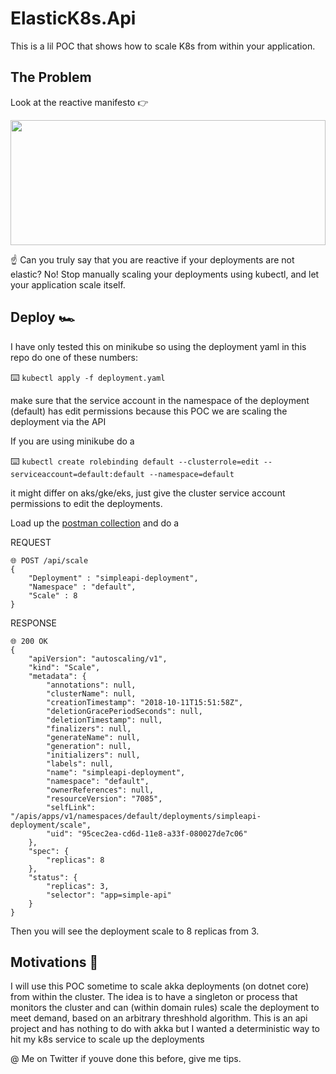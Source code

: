 # ElasticK8s.Api
This is a lil POC that shows how to scale K8s from within your application.

## The Problem

Look at the reactive manifesto 👉

<a href="https://www.reactivemanifesto.org/images/reactive-traits.svg"><img src="https://www.reactivemanifesto.org/images/reactive-traits.svg" width="100%" height="200"></a>


☝️ Can you truly say that you are reactive if your deployments are not elastic? No! Stop manually scaling your deployments using kubectl, and let your application scale itself.

## Deploy 🏎️

I have only tested this on minikube so using the deployment yaml in this repo do one of these numbers:

⌨️ `kubectl apply -f deployment.yaml`

make sure that the service account in the namespace of the deployment (default) has edit permissions because this POC we are scaling the deployment via the API

If you are using minikube do a 

⌨️ `kubectl create rolebinding default --clusterrole=edit --serviceaccount=default:default --namespace=default`

it might differ on aks/gke/eks, just give the cluster service account permissions to edit the deployments.

Load up the [postman collection](https://github.com/Lutando/Entropy/blob/master/ElasticK8s.Api/deployment.yaml) and do a 

REQUEST

```
🌐 POST /api/scale
{
    "Deployment" : "simpleapi-deployment",
    "Namespace" : "default",
    "Scale" : 8
}

```

RESPONSE 

```
🌐 200 OK
{
    "apiVersion": "autoscaling/v1",
    "kind": "Scale",
    "metadata": {
        "annotations": null,
        "clusterName": null,
        "creationTimestamp": "2018-10-11T15:51:58Z",
        "deletionGracePeriodSeconds": null,
        "deletionTimestamp": null,
        "finalizers": null,
        "generateName": null,
        "generation": null,
        "initializers": null,
        "labels": null,
        "name": "simpleapi-deployment",
        "namespace": "default",
        "ownerReferences": null,
        "resourceVersion": "7085",
        "selfLink": "/apis/apps/v1/namespaces/default/deployments/simpleapi-deployment/scale",
        "uid": "95cec2ea-cd6d-11e8-a33f-080027de7c06"
    },
    "spec": {
        "replicas": 8
    },
    "status": {
        "replicas": 3,
        "selector": "app=simple-api"
    }
}

```

Then you will see the deployment scale to 8 replicas from 3.

## Motivations 🤔

I will use this POC sometime to scale akka deployments (on dotnet core) from within the cluster. The idea is to have a singleton or process that monitors the cluster and can (within domain rules) scale the deployment to meet demand, based on an arbitrary threshhold algorithm. This is an api project and has nothing to do with akka but I wanted a deterministic way to hit my k8s service to scale up the deployments

@ Me on Twitter if youve done this before, give me tips.
